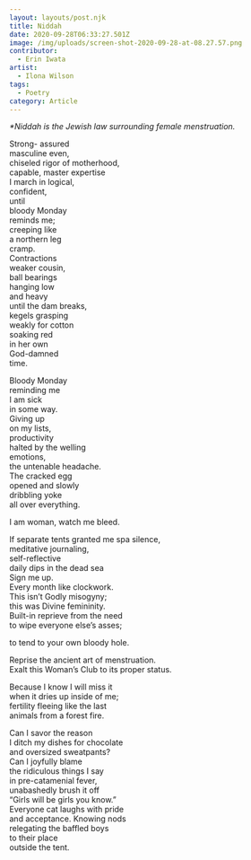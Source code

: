 ```yaml
---
layout: layouts/post.njk
title: Niddah
date: 2020-09-28T06:33:27.501Z
image: /img/uploads/screen-shot-2020-09-28-at-08.27.57.png
contributor:
  - Erin Iwata
artist:
  - Ilona Wilson
tags:
  - Poetry
category: Article
---
```

*\*Niddah is the Jewish law surrounding female menstruation.*

Strong- assured  
masculine even,  
chiseled rigor of motherhood,  
capable, master expertise  
I march in logical,  
confident,  
until  
bloody Monday  
reminds me;  
creeping like  
a northern leg  
cramp.  
Contractions  
weaker cousin,  
ball bearings  
hanging low  
and heavy  
until the dam breaks,  
kegels grasping  
weakly for cotton  
soaking red  
in her own  
God-damned  
time.  

Bloody Monday  
reminding me  
I am sick  
in some way.  
Giving up  
on my lists,  
productivity  
halted by the welling  
emotions,  
the untenable headache.  
The cracked egg  
opened and slowly  
dribbling yoke  
all over everything.  

I am woman, watch me bleed.

If separate tents granted me spa silence,  
meditative journaling,  
self-reflective  
daily dips in the dead sea  
Sign me up.  
Every month like clockwork.  
This isn’t Godly misogyny;  
this was Divine femininity.  
Built-in reprieve from the need  
to wipe everyone else’s asses;  

to tend to your own bloody hole. 

Reprise the ancient art of menstruation.  
Exalt this Woman’s Club to its proper status.  

Because I know I will miss it  
when it dries up inside of me;  
fertility fleeing like the last  
animals from a forest fire.  

Can I savor the reason  
I ditch my dishes for chocolate  
and oversized sweatpants?  
Can I joyfully blame  
the ridiculous things I say  
in pre-catamenial fever,  
unabashedly brush it off  
“Girls will be girls you know.”  
Everyone cat laughs with pride  
and acceptance. Knowing nods  
relegating the baffled boys  
to their place  
outside the tent.  